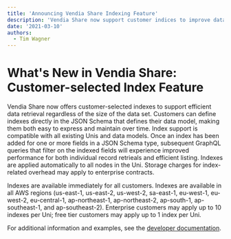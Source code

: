 ```yaml
---
title: 'Announcing Vendia Share Indexing Feature'
description: 'Vendia Share now support customer indices to improve data retrieval performance'
date: '2021-03-10'
authors:
  - Tim Wagner
---
```


# What's New in Vendia Share: Customer-selected Index Feature

Vendia Share now offers customer-selected indexes to support efficient data retrieval regardless of the size of the data set. Customers can define indexes directly in the JSON Schema that defines their data model, making them both easy to express and maintain over time. Index support is compatible with all existing Unis and data models. Once an index has been added for one or more fields in a JSON Schema type, subsequent GraphQL queries that filter on the indexed fields will experience improved performance for both individual record retrieals and efficient listing. Indexes are applied automatically to all nodes in the Uni. Storage charges for index-related overhead may apply to enterprise contracts.

Indexes are available immediately for all customers. Indexes are available in all AWS regions (us-east-1, us-east-2, us-west-2, sa-east-1, eu-west-1, eu-west-2, eu-central-1, ap-northeast-1, ap-northeast-2, ap-south-1, ap-southeast-1, and ap-southeast-2). Enterprise customers may apply up to 10 indexes per Uni; free tier customers may apply up to 1 index per Uni.

For additional information and examples, see the [developer documentation](https://vendia.net/docs/share/data-modeling#indexes).
